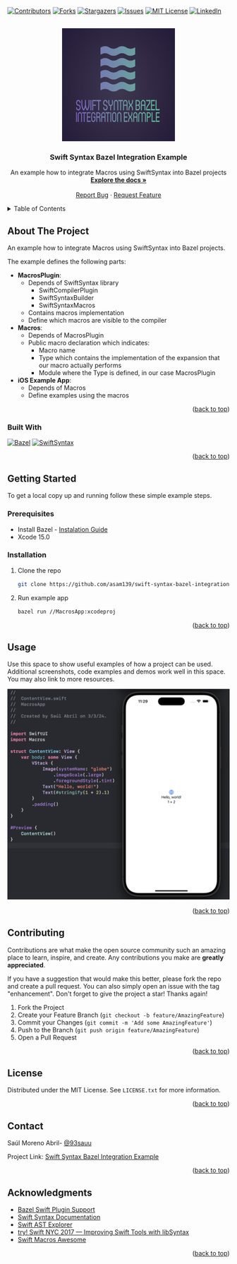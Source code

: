 <a name="readme-top"></a>
<!--
*** Thanks for checking out the Best-README-Template. If you have a suggestion
*** that would make this better, please fork the repo and create a pull request
*** or simply open an issue with the tag "enhancement".
*** Don't forget to give the project a star!
*** Thanks again! Now go create something AMAZING! :D
-->



<!-- PROJECT SHIELDS -->
<!--
*** I'm using markdown "reference style" links for readability.
*** Reference links are enclosed in brackets [ ] instead of parentheses ( ).
*** See the bottom of this document for the declaration of the reference variables
*** for contributors-url, forks-url, etc. This is an optional, concise syntax you may use.
*** https://www.markdownguide.org/basic-syntax/#reference-style-links
-->
[![Contributors][contributors-shield]][contributors-url]
[![Forks][forks-shield]][forks-url]
[![Stargazers][stars-shield]][stars-url]
[![Issues][issues-shield]][issues-url]
[![MIT License][license-shield]][license-url]
[![LinkedIn][linkedin-shield]][linkedin-url]


<!-- PROJECT LOGO -->
<br />
<div align="center">
  <a href="https://github.com/asam139/swift-syntax-bazel-integration-example">
    <img src="images/logo.png" alt="Logo" width="256" height="256">
  </a>

<h3 align="center">Swift Syntax Bazel Integration Example</h3>

  <p align="center">
    An example how to integrate Macros using SwiftSyntax into Bazel projects
    <br />
    <a href="https://github.com/asam139/swift-syntax-bazel-integration-example"><strong>Explore the docs »</strong></a>
    <br />
    <br />
    <a href="https://github.com/asam139/swift-syntax-bazel-integration-example/issues">Report Bug</a>
    ·
    <a href="https://github.com/asam139/swift-syntax-bazel-integration-example/issues">Request Feature</a>
  </p>
</div>



<!-- TABLE OF CONTENTS -->
<details>
  <summary>Table of Contents</summary>
  <ol>
    <li>
      <a href="#about-the-project">About The Project</a>
      <ul>
        <li><a href="#built-with">Built With</a></li>
      </ul>
    </li>
    <li>
      <a href="#getting-started">Getting Started</a>
      <ul>
        <li><a href="#prerequisites">Prerequisites</a></li>
        <li><a href="#installation">Installation</a></li>
      </ul>
    </li>
    <li><a href="#usage">Usage</a></li>
    <li><a href="#contributing">Contributing</a></li>
    <li><a href="#license">License</a></li>
    <li><a href="#contact">Contact</a></li>
    <li><a href="#acknowledgments">Acknowledgments</a></li>
  </ol>
</details>



<!-- ABOUT THE PROJECT -->
## About The Project

An example how to integrate Macros using SwiftSyntax into Bazel projects.

The example defines the following parts:

* **MacrosPlugin**:
  * Depends of SwiftSyntax library
    * SwiftCompilerPlugin
    * SwiftSyntaxBuilder
    * SwiftSyntaxMacros
  * Contains macros implementation
  * Define which macros are visible to the compiler
* **Macros**:
  * Depends of MacrosPlugin
  * Public macro declaration which indicates:
    * Macro name
    * Type which contains the implementation of the expansion that our macro actually performs
    * Module where the Type is defined, in our case MacrosPlugin
* **iOS Example App**:
  * Depends of Macros
  * Define examples using the macros 

<p align="right">(<a href="#readme-top">back to top</a>)</p>


### Built With

[![Bazel][Bazel-shield]][Bazel-url]
[![SwiftSyntax][SwiftSyntax-shield]][SwiftSyntax-url]

<p align="right">(<a href="#readme-top">back to top</a>)</p>


<!-- GETTING STARTED -->
## Getting Started

To get a local copy up and running follow these simple example steps.

### Prerequisites

* Install Bazel - [Instalation Guide](https://bazel.build/install/os-x)
* Xcode 15.0

### Installation

1. Clone the repo
   ```sh
   git clone https://github.com/asam139/swift-syntax-bazel-integration-example.git
   ```
2. Run example app
   ```sh
   bazel run //MacrosApp:xcodeproj
   ```

<p align="right">(<a href="#readme-top">back to top</a>)</p>



<!-- USAGE EXAMPLES -->
## Usage

Use this space to show useful examples of how a project can be used. Additional screenshots, code examples and demos work well in this space. You may also link to more resources.

<div align="center">
  <img src="images/screenshot-stringify.png" alt="Example 1" width="512">
</div>

<p align="right">(<a href="#readme-top">back to top</a>)</p>


<!-- CONTRIBUTING -->
## Contributing

Contributions are what make the open source community such an amazing place to learn, inspire, and create. Any contributions you make are **greatly appreciated**.

If you have a suggestion that would make this better, please fork the repo and create a pull request. You can also simply open an issue with the tag "enhancement".
Don't forget to give the project a star! Thanks again!

1. Fork the Project
2. Create your Feature Branch (`git checkout -b feature/AmazingFeature`)
3. Commit your Changes (`git commit -m 'Add some AmazingFeature'`)
4. Push to the Branch (`git push origin feature/AmazingFeature`)
5. Open a Pull Request

<p align="right">(<a href="#readme-top">back to top</a>)</p>



<!-- LICENSE -->
## License

Distributed under the MIT License. See `LICENSE.txt` for more information.

<p align="right">(<a href="#readme-top">back to top</a>)</p>


<!-- CONTACT -->
## Contact

Saúl Moreno Abril- [@93sauu](https://twitter.com/93sauu)

Project Link: [Swift Syntax Bazel Integration Example](https://github.com/asam139/swift-syntax-bazel-integration-example)

<p align="right">(<a href="#readme-top">back to top</a>)</p>



<!-- ACKNOWLEDGMENTS -->
## Acknowledgments

* [Bazel Swift Plugin Support](https://github.com/bazelbuild/rules_swift/pull/1061)
* [Swift Syntax Documentation](https://swiftpackageindex.com/apple/swift-syntax/510.0.1/documentation/swiftsyntax)
* [Swift AST Explorer](https://swift-ast-explorer.com/)
* [try! Swift NYC 2017 — Improving Swift Tools with libSyntax](https://www.youtube.com/watch?v=5ivuYGxW_3M)
* [Swift Macros Awesome](https://github.com/krzysztofzablocki/Swift-Macros)

<p align="right">(<a href="#readme-top">back to top</a>)</p>



<!-- MARKDOWN LINKS & IMAGES -->
<!-- https://www.markdownguide.org/basic-syntax/#reference-style-links -->
[contributors-shield]: https://img.shields.io/github/contributors/asam139/swift-syntax-bazel-integration-example.svg?style=for-the-badge
[contributors-url]: https://github.com/asam139/swift-syntax-bazel-integration-example/graphs/contributors
[forks-shield]: https://img.shields.io/github/forks/asam139/swift-syntax-bazel-integration-example.svg?style=for-the-badge
[forks-url]: https://github.com/asam139/swift-syntax-bazel-integration-example/network/members
[stars-shield]: https://img.shields.io/github/stars/asam139/swift-syntax-bazel-integration-example.svg?style=for-the-badge
[stars-url]: https://github.com/asam139/swift-syntax-bazel-integration-example/stargazers
[issues-shield]: https://img.shields.io/github/issues/asam139/swift-syntax-bazel-integration-example.svg?style=for-the-badge
[issues-url]: https://github.com/asam139/swift-syntax-bazel-integration-example/issues
[license-shield]: https://img.shields.io/github/license/asam139/swift-syntax-bazel-integration-example.svg?style=for-the-badge
[license-url]: https://github.com/asam139/swift-syntax-bazel-integration-example/blob/master/LICENSE.txt
[linkedin-shield]: https://img.shields.io/badge/-LinkedIn-black.svg?style=for-the-badge&logo=linkedin&colorB=555
[linkedin-url]: https://www.linkedin.com/in/asam139/
[product-screenshot]: images/screenshot.png
[Bazel-shield]: https://img.shields.io/badge/Bazel-grey?style=for-the-badge&logo=bazel
[Bazel-url]: https://github.com/bazelbuild/bazel
[SwiftSyntax-shield]: https://img.shields.io/badge/Swift%20Syntax-grey?style=for-the-badge&logo=swift
[SwiftSyntax-url]: https://github.com/bazelbuild/bazel
